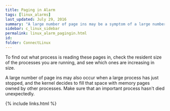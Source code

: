```yaml
---
title: ﻿Paging in Alarm
tags: [linux_alarms]
last_updated: July 29, 2016
summary: "A large number of page ins may be a symptom of a large number of recent page outs."
sidebar: c_linux_sidebar
permalink: linux_alarm_pagingin.html
id:
folder: ConnectLinux
---
```


To find out what process is reading these pages in, check the resident size of the processes you are running, and see which ones are increasing in size.

A large number of page ins may also occur when a large process has just stopped, and the kernel decides to fill that space with memory pages owned by other processes. Make sure that an important process hasn't died unexpectedly.





{% include links.html %}
